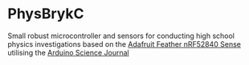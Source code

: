 # PhysBrykC

Small robust microcontroller and sensors for conducting high school physics investigations based on the [Adafruit Feather nRF52840 Sense](https://learn.adafruit.com/adafruit-feather-sense/overview) utilising the [Arduino Science Journal](https://science-journal.arduino.cc/)
